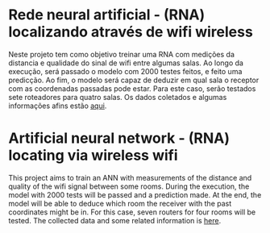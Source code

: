 # Rede neural artificial - (RNA) localizando através de wifi wireless
  
  Neste projeto tem como objetivo treinar uma RNA com medições da distancia e qualidade do sinal de wifi entre algumas salas. Ao longo da execução, será passado o modelo com 2000 testes feitos, e feito uma predicção. Ao fim, o modelo será capaz de deduzir em qual sala o receptor com as coordenadas passadas pode estar. Para este caso, serão testados sete roteadores para quatro salas. 
 Os dados coletados e algumas informações afins estão [aqui](https://archive.ics.uci.edu/ml/datasets/Wireless+Indoor+Localization).


# Artificial neural network - (RNA) locating via wireless wifi
  
   This project aims to train an ANN with measurements of the distance and quality of the wifi signal between some rooms. During the execution, the model with 2000 tests will be passed and a prediction made. At the end, the model will be able to deduce which room the receiver with the past coordinates might be in. For this case, seven routers for four rooms will be tested.
  The collected data and some related information is [here](https://archive.ics.uci.edu/ml/datasets/Wireless+Indoor+Localization).
